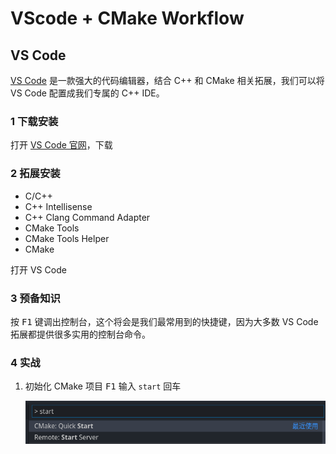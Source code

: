 # VScode + CMake Workflow

## VS Code
[VS Code](https://github.com/Microsoft/vscode) 是一款强大的代码编辑器，结合 C++ 和 CMake 相关拓展，我们可以将 VS Code 配置成我们专属的 C++ IDE。

### 1 下载安装

打开 [VS Code 官网](https://code.visualstudio.com/)，下载

### 2 拓展安装
- C/C++
- C++ Intellisense
- C++ Clang Command Adapter
- CMake Tools
- CMake Tools Helper
- CMake

打开 VS Code

### 3 预备知识
按 <kbd>F1</kbd> 键调出控制台，这个将会是我们最常用到的快捷键，因为大多数 VS Code 拓展都提供很多实用的控制台命令。

### 4 实战
1. 初始化 CMake 项目
    <kbd>F1</kbd> 输入 `start` 回车
    
    ![](./assets/quick_start.png)
